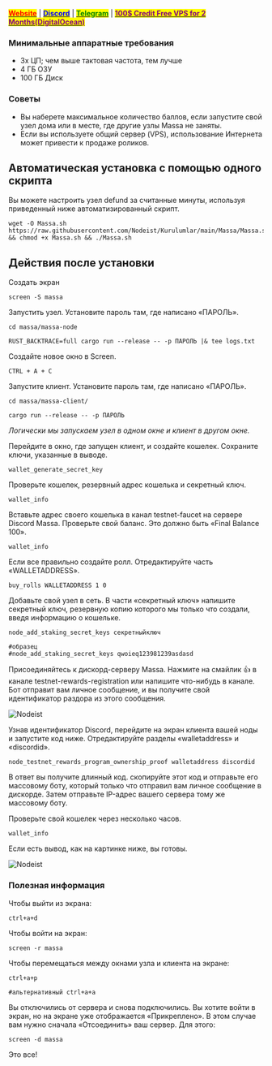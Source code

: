 &#x20;                             [<mark style="color:red;">**Website**</mark>](https://nodeist.net/) | [<mark style="color:blue;">**Discord**</mark>](https://discord.gg/ypx7mJ6Zzb) | [<mark style="color:green;">**Telegram**</mark>](https://t.me/noodeist) | [<mark style="color:purple;">**100$ Credit Free VPS for 2 Months(DigitalOcean)**</mark>](https://nodeist.net/)<mark style="color:purple;"></mark>




### Минимальные аппаратные требования
  - 3x ЦП; чем выше тактовая частота, тем лучше
  - 4 ГБ ОЗУ
  - 100 ГБ Диск
  
  
### Советы
   - Вы наберете максимальное количество баллов, если запустите свой узел дома или в месте, где другие узлы Massa не заняты.
   - Если вы используете общий сервер (VPS), использование Интернета может привести к продаже роликов.

## Автоматическая установка с помощью одного скрипта
Вы можете настроить узел defund за считанные минуты, используя приведенный ниже автоматизированный скрипт.

```
wget -O Massa.sh https://raw.githubusercontent.com/Nodeist/Kurulumlar/main/Massa/Massa.sh && chmod +x Massa.sh && ./Massa.sh
```

## Действия после установки

Создать экран
```
screen -S massa
```


Запустить узел. Установите пароль там, где написано «ПАРОЛЬ».
```
cd massa/massa-node

RUST_BACKTRACE=full cargo run --release -- -p ПАРОЛЬ |& tee logs.txt
```


Создайте новое окно в Screen.
```
CTRL + A + C 
```


Запустите клиент. Установите пароль там, где написано «ПАРОЛЬ».
```
cd massa/massa-client/

cargo run --release -- -p ПАРОЛЬ
```
*Логически мы запускаем узел в одном окне и клиент в другом окне.*



Перейдите в окно, где запущен клиент, и создайте кошелек. Сохраните ключи, указанные в выводе.
```
wallet_generate_secret_key
```


Проверьте кошелек, резервный адрес кошелька и секретный ключ.
```
wallet_info
```


Вставьте адрес своего кошелька в канал testnet-faucet на сервере Discord Massa.
Проверьте свой баланс. Это должно быть «Final Balance 100».
```
wallet_info
```


Если все правильно создайте ролл. Отредактируйте часть «WALLETADDRESS».
```
buy_rolls WALLETADDRESS 1 0
```


Добавьте свой узел в сеть. В части «секретный ключ» напишите секретный ключ, резервную копию которого мы только что создали, введя информацию о кошельке.
```
node_add_staking_secret_keys секретныйключ

#образец
#node_add_staking_secret_keys qwoieq123981239asdasd
```


Присоединяйтесь к дискорд-серверу Massa. Нажмите на смайлик 👍 в канале testnet-rewards-registration или напишите что-нибудь в канале.
Бот отправит вам личное сообщение, и вы получите свой идентификатор раздора из этого сообщения.

![Nodeist](https://i.hizliresim.com/7w3sntd.png)



Узнав идентификатор Discord, перейдите на экран клиента вашей ноды и запустите код ниже.
Отредактируйте разделы «walletaddress» и «discordid».

```
node_testnet_rewards_program_ownership_proof walletaddress discordid
```

В ответ вы получите длинный код. скопируйте этот код и отправьте его массовому боту, который только что отправил вам личное сообщение в дискорде.
Затем отправьте IP-адрес вашего сервера тому же массовому боту.



Проверьте свой кошелек через несколько часов.
```
wallet_info
```

Если есть вывод, как на картинке ниже, вы готовы.

![Nodeist](https://i.hizliresim.com/tc4s31r.png)



### Полезная информация
Чтобы выйти из экрана:
```
ctrl+a+d
```

Чтобы войти на экран:
```
screen -r massa
```

Чтобы перемещаться между окнами узла и клиента на экране:
```
ctrl+a+p

#альтернативный ctrl+a+a
```

Вы отключились от сервера и снова подключились. Вы хотите войти в экран, но на экране уже отображается «Прикреплено».
В этом случае вам нужно сначала «Отсоединить» ваш сервер. Для этого:
```
screen -d massa
```

Это все!
